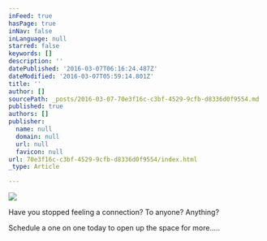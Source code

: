 ```yaml
---
inFeed: true
hasPage: true
inNav: false
inLanguage: null
starred: false
keywords: []
description: ''
datePublished: '2016-03-07T06:16:24.487Z'
dateModified: '2016-03-07T05:59:14.801Z'
title: ''
author: []
sourcePath: _posts/2016-03-07-70e3f16c-c3bf-4529-9cfb-d8336d0f9554.md
published: true
authors: []
publisher:
  name: null
  domain: null
  url: null
  favicon: null
url: 70e3f16c-c3bf-4529-9cfb-d8336d0f9554/index.html
_type: Article

---
```

![](https://the-grid-user-content.s3-us-west-2.amazonaws.com/ce547214-876b-44e0-bda4-c5e57cd32a7c.png)

Have you stopped feeling a connection? To anyone? Anything? 

Schedule a one on one today to open up the space for more.....